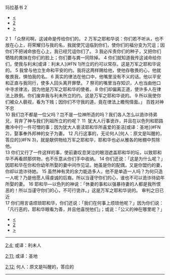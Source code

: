 ﻿





 玛拉基书 2




* [<](bible/MAL01.md)
* [2](bible/MAL.md)
* [>](bible/MAL03.md)



 
2 
1 「众祭司啊，这诫命是传给你们的。 
2 万军之耶和华说：你们若不听从，也不放在心上，将荣耀归与我的名，我就使咒诅临到你们，使你们的福分变为咒诅；因你们不把诫命放在心上，我已经咒诅你们了。 
3 我必斥责你们的种子，又把你们牺牲的粪抹在你们的脸上；你们要与粪一同除掉。 
4 你们就知道我传这诫命给你们，使我与利未[或译：利未人](#FN
1)所立的约可以常存。这是万军之耶和华说的。 
5 我曾与他立生命和平安的约。我将这两样赐给他，使他存敬畏的心，他就敬畏我，惧怕我的名。 
6 真实的律法在他口中，他嘴里没有不义的话。他以平安和正直与我同行，使多人回头离开罪孽。 
7 祭司的嘴里当存知识，人也当由他口中寻求律法，因为他是万军之耶和华的使者。 
8 你们却偏离正道，使许多人在律法上跌倒。你们废弃我与利未所立的约。这是万军之耶和华说的。 
9 所以我使你们被众人藐视，看为下贱；因你们不守我的道，竟在律法上瞻徇情面。」 百姓对神不忠  
10 我们岂不都是一位父吗？岂不是一位神所造的吗？我们各人怎么以诡诈待弟兄，背弃了神与我们列祖所立的约呢？ 
11  犹大人行事诡诈，并且在以色列和耶路撒冷中行一件可憎的事；因为犹大人亵渎耶和华所喜爱的圣洁[或译：圣地](#FN
2)，娶事奉外邦神的女子为妻。 
12 凡行这事的，无论何人[何人：原文是叫醒的，答应的](#FN
3)，就是献供物给万军之耶和华，耶和华也必从雅各的帐棚中剪除他。  
13 你们又行了一件这样的事，使前妻叹息哭泣的眼泪遮盖耶和华的坛，以致耶和华不再看顾那供物，也不乐意从你们手中收纳。 
14 你们还说：「这是为什么呢？」因耶和华在你和你幼年所娶的妻中间作见证。她虽是你的配偶，又是你盟约的妻，你却以诡诈待她。 
15 虽然神有灵的余力能造多人，他不是单造一人吗？为何只造一人呢？乃是他愿人得虔诚的后裔。所以当谨守你们的心，谁也不可以诡诈待幼年所娶的妻。 
16 耶和华—以色列的神说：「休妻的事和以强暴待妻的人都是我所恨恶的！所以当谨守你们的心，不可行诡诈。」这是万军之耶和华说的。 审判之日已近  
17 你们用言语烦琐耶和华，你们还说：「我们在何事上烦琐他呢？」因为你们说：「凡行恶的，耶和华眼看为善，并且他喜悦他们」；或说：「公义的神在哪里呢？」 
* [<](bible/MAL01.md)
* [2](bible/MAL.md)
* [>](bible/MAL03.md)





---


[2:4:](#V4)
或译：利未人


[2:11:](#V11)
或译：圣地


[2:12:](#V12)
何人：原文是叫醒的，答应的




---









